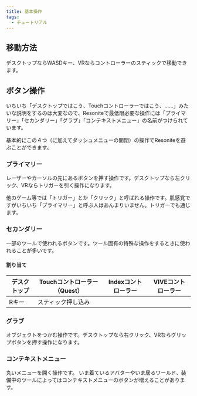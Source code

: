 ```yaml
---
title: 基本操作
tags:
  - チュートリアル
---
```


## 移動方法
デスクトップならWASDキー、VRならコントローラーのスティックで移動できます。

## ボタン操作
いちいち「デスクトップではこう、Touchコントローラーではこう、……」みたいな説明をするのは大変なので、Resoniteで最低限必要な操作には「プライマリー」「セカンダリー」「グラブ」「コンテキストメニュー」の名前がつけられています。

基本的にこの４つ（に加えてダッシュメニューの開閉）の操作でResoniteを遊ぶことができます。
### プライマリー
レーザーやカーソルの先にあるボタンを押す操作です。デスクトップなら左クリック、VRならトリガーを引く操作になります。

他のゲーム等では「トリガー」とか「クリック」と呼ばれる操作です。肌感覚ですがいちいち「プライマリー」と呼ぶ人はあんまりいません。トリガーでも通じます。
### セカンダリー
一部のツールで使われるボタンです。ツール固有の特殊な操作をするときに使われることが多いです。
#### 割り当て
| デスクトップ | Touchコントローラー（Quest） | Indexコントローラー | VIVEコントローラー |
| --- | --- |  --- | --- |
| Rキー | スティック押し込み |||

### グラブ
オブジェクトをつかむ操作です。デスクトップなら右クリック、VRならグリップボタンを押す操作になります。
### コンテキストメニュー
丸いメニューを開く操作です。
いま着ているアバターやいま居るワールド、装備中のツールによってはコンテキストメニューのボタンが増えることがあります。